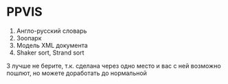 # PPVIS
1. Англо-русский словарь
2. Зоопарк
3. Модель XML документа
4. Shaker sort, Strand sort

3 лучше не берите, т.к. сделана через одно место и вас с ней возможно пошлют, но можете доработать до нормальной
